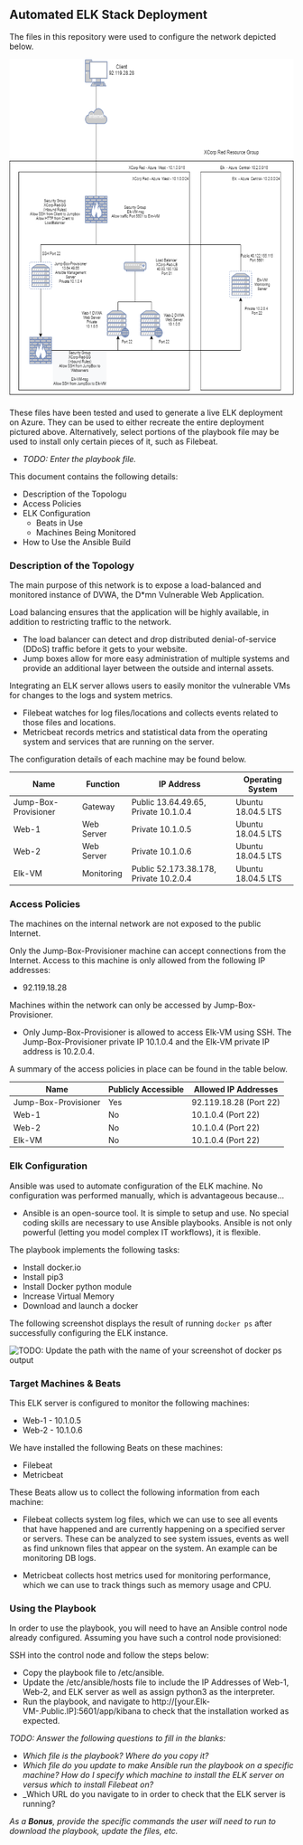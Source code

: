 ## Automated ELK Stack Deployment

The files in this repository were used to configure the network depicted below.

<img src="https://github.com/drclever/ELK-Project/blob/master/Images/Elk-Project-Diagram.png" width="600" height="600" />

These files have been tested and used to generate a live ELK deployment on Azure. They can be used to either recreate the entire deployment pictured above. Alternatively, select portions of the playbook file may be used to install only certain pieces of it, such as Filebeat.

  - _TODO: Enter the playbook file._

This document contains the following details:
- Description of the Topologu
- Access Policies
- ELK Configuration
  - Beats in Use
  - Machines Being Monitored
- How to Use the Ansible Build


### Description of the Topology

The main purpose of this network is to expose a load-balanced and monitored instance of DVWA, the D*mn Vulnerable Web Application.

Load balancing ensures that the application will be highly available, in addition to restricting traffic to the network.
- The load balancer can detect and drop distributed denial-of-service (DDoS) traffic before it gets to your website.
- Jump boxes allow for more easy administration of multiple systems and provide an additional layer between the outside and internal assets.

Integrating an ELK server allows users to easily monitor the vulnerable VMs for changes to the logs and system metrics.
- Filebeat watches for log files/locations and collects events related to those files and locations.
- Metricbeat records metrics and statistical data from the operating system and services that are running on the server.

The configuration details of each machine may be found below.

| Name                 | Function   | IP Address                             | Operating System   |
|----------------------|------------|----------------------------------------|--------------------|
| Jump-Box-Provisioner | Gateway    | Public 13.64.49.65, Private 10.1.0.4   | Ubuntu 18.04.5 LTS |
| Web-1                | Web Server | Private 10.1.0.5                       | Ubuntu 18.04.5 LTS |
| Web-2                | Web Server | Private 10.1.0.6                       | Ubuntu 18.04.5 LTS |
| Elk-VM               | Monitoring | Public 52.173.38.178, Private 10.2.0.4 | Ubuntu 18.04.5 LTS |

### Access Policies

The machines on the internal network are not exposed to the public Internet. 

Only the Jump-Box-Provisioner machine can accept connections from the Internet. Access to this machine is only allowed from the following IP addresses:
- 92.119.18.28

Machines within the network can only be accessed by Jump-Box-Provisioner.
- Only Jump-Box-Provisioner is allowed to access Elk-VM using SSH. The Jump-Box-Provisioner private IP 10.1.0.4 and the Elk-VM private IP address is 10.2.0.4.

A summary of the access policies in place can be found in the table below.

| Name                 | Publicly Accessible | Allowed IP Addresses   |
|----------------------|---------------------|------------------------|
| Jump-Box-Provisioner | Yes                 | 92.119.18.28 (Port 22) |
| Web-1                | No                  | 10.1.0.4 (Port 22)     |
| Web-2                | No                  | 10.1.0.4 (Port 22)     |
| Elk-VM               | No                  | 10.1.0.4 (Port 22)     |

### Elk Configuration

Ansible was used to automate configuration of the ELK machine. No configuration was performed manually, which is advantageous because...
- Ansible is an open-source tool.  It is simple to setup and use.  No special coding skills are necessary to use Ansible playbooks.  Ansible is not only powerful (letting you model complex IT workflows), it is flexible.

The playbook implements the following tasks:
- Install docker.io
- Install pip3
- Install Docker python module
- Increase Virtual Memory
- Download and launch a docker

The following screenshot displays the result of running `docker ps` after successfully configuring the ELK instance.

![TODO: Update the path with the name of your screenshot of docker ps output](Images/docker_ps_output.png)

### Target Machines & Beats
This ELK server is configured to monitor the following machines:
- Web-1 - 10.1.0.5
- Web-2 - 10.1.0.6

We have installed the following Beats on these machines:
- Filebeat
- Metricbeat

These Beats allow us to collect the following information from each machine:
- Filebeat collects system log files, which we can use to see all events that have happened and are currently happening on a specified server or servers.  These can be analyzed to see system issues, events as well as find unknown files that appear on the system.  An example can be monitoring DB logs.

- Metricbeat collects host metrics used for monitoring performance, which we can use to track things such as memory usage and CPU.

### Using the Playbook
In order to use the playbook, you will need to have an Ansible control node already configured. Assuming you have such a control node provisioned: 

SSH into the control node and follow the steps below:
- Copy the playbook file to /etc/ansible.
- Update the /etc/ansible/hosts file to include the IP Addresses of Web-1, Web-2, and ELK server as well as assign python3 as the interpreter.
- Run the playbook, and navigate to http://[your.Elk-VM-.Public.IP]:5601/app/kibana to check that the installation worked as expected.

_TODO: Answer the following questions to fill in the blanks:_
- _Which file is the playbook? Where do you copy it?_
- _Which file do you update to make Ansible run the playbook on a specific machine? How do I specify which machine to install the ELK server on versus which to install Filebeat on?_
- _Which URL do you navigate to in order to check that the ELK server is running?

_As a **Bonus**, provide the specific commands the user will need to run to download the playbook, update the files, etc._
